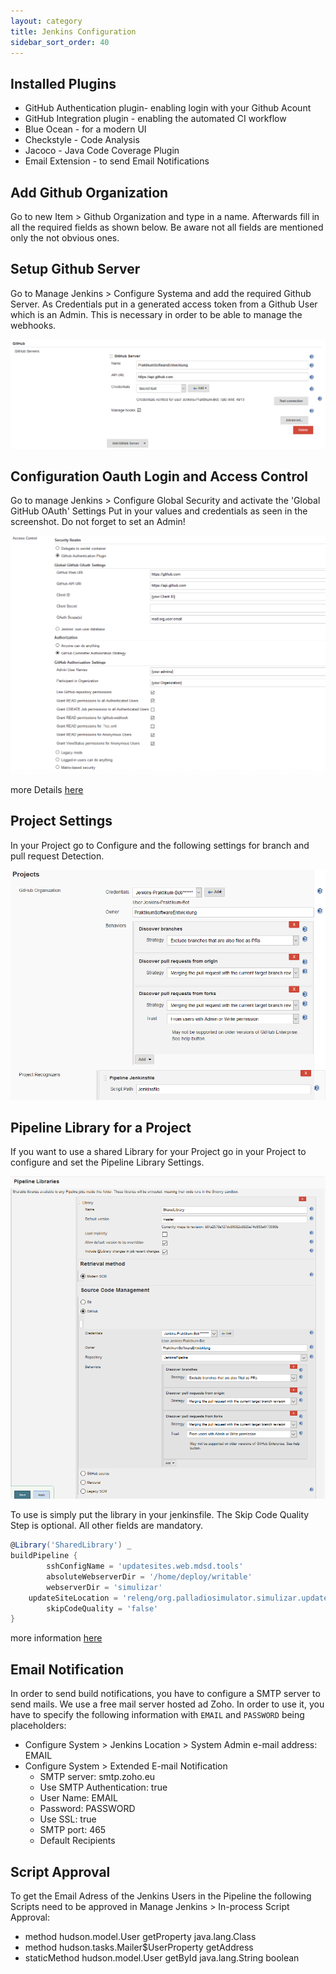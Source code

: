```yaml
---
layout: category
title: Jenkins Configuration
sidebar_sort_order: 40
---
```


## Installed Plugins

* GitHub Authentication plugin- enabling login with your Github Acount
* GitHub Integration plugin - enabling the automated CI workflow
* Blue Ocean - for a modern UI
* Checkstyle - Code Analysis
* Jacoco - Java Code Coverage Plugin
* Email Extension - to send Email Notifications

## Add Github Organization

Go to new Item > Github Organization and type in a name. Afterwards fill in all the required fields as shown below. Be aware not all fields are mentioned only the not obvious ones.

## Setup Github Server

Go to Manage Jenkins > Configure Systema and add the required Github Server. As Credentials put in a generated access token from a Github User which is an Admin. This is necessary in order to be able to manage the webhooks.

![Screenshot](img/githubServer.PNG)

## Configuration Oauth Login and Access Control

Go to manage Jenkins > Configure Global Security and activate the 'Global GitHub OAuth' Settings
Put in your values and credentials as seen in the screenshot. Do not forget to set an Admin!

![Screenshot](img/accessControlJenkins.PNG)

more Details [here](https://wiki.jenkins.io/display/JENKINS/Github+OAuth+Plugin)

## Project Settings

In your Project go to Configure and the following settings for branch and pull request Detection.

![Screenshot](img/branchDetection.PNG)

## Pipeline Library for a Project

If you want to use a shared Library for your Project go in your Project to configure and set the Pipeline Library Settings.

![Screenshot](img/pipelineLibraries.PNG)

To use is simply put the library in your jenkinsfile. The Skip Code Quality Step is optional. All other fields are mandatory.

```groovy
@Library('SharedLibrary') _
buildPipeline {
    	sshConfigName = 'updatesites.web.mdsd.tools'
    	absoluteWebserverDir = '/home/deploy/writable'
    	webserverDir = 'simulizar'
	updateSiteLocation = 'releng/org.palladiosimulator.simulizar.updatesite/target/repository'
        skipCodeQuality = 'false'
}
```
more information [here](https://jenkins.io/doc/book/pipeline/shared-libraries/)

## Email Notification

In order to send build notifications, you have to configure a SMTP server to send mails. We use a free mail server hosted ad Zoho. In order to use it, you have to specify the following information with `EMAIL` and `PASSWORD` being placeholders:
* Configure System > Jenkins Location > System Admin e-mail address: EMAIL
* Configure System > Extended E-mail Notification
  * SMTP server: smtp.zoho.eu
  * Use SMTP Authentication: true
  * User Name: EMAIL
  * Password: PASSWORD
  * Use SSL: true
  * SMTP port: 465
  * Default Recipients
 
 
 ## Script Approval
 
 To get the Email Adress of the Jenkins Users in the Pipeline the following Scripts need to be approved in Manage Jenkins > In-process Script Approval:
 
 * method hudson.model.User getProperty java.lang.Class
 * method hudson.tasks.Mailer$UserProperty getAddress
 * staticMethod hudson.model.User getById java.lang.String boolean
